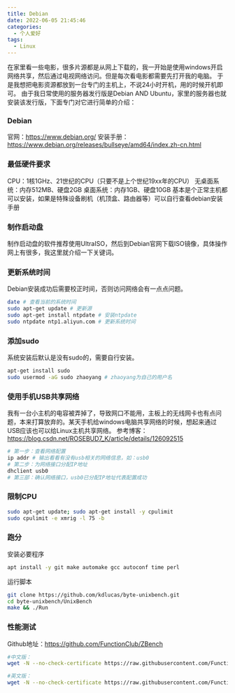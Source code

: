 ```yaml
---
title: Debian
date: 2022-06-05 21:45:46
categories:
  - 个人爱好
tags: 
  - Linux
---
```


在家里看一些电影，很多片源都是从网上下载的，我一开始是使用windows开启网络共享，然后通过电视网络访问。但是每次看电影都需要先打开我的电脑。
于是我想把电影资源都放到一台专门的主机上，不说24小时开机，用的时候开机即可。
由于我日常使用的服务器发行版是Debian AND Ubuntu，家里的服务器也就安装该发行版，下面专门对它进行简单的介绍：

### Debian
官网：https://www.debian.org/
安装手册：https://www.debian.org/releases/bullseye/amd64/index.zh-cn.html

<!-- more -->

### 最低硬件要求
CPU：1核1GHz、21世纪的CPU（只要不是上个世纪19xx年的CPU）
无桌面系统：内存512MB、硬盘2GB
桌面系统：内存1GB、硬盘10GB
基本是个正常主机都可以安装，如果是特殊设备刷机（机顶盒、路由器等）可以自行查看debian安装手册

### 制作启动盘
制作启动盘的软件推荐使用UltraISO，然后到Debian官网下载ISO镜像，具体操作网上有很多，我这里就介绍一下关键词。

### 更新系统时间
Debian安装成功后需要校正时间，否则访问网络会有一点点问题。
``` bash
date # 查看当前的系统时间
sudo apt-get update # 更新源
sudo apt-get install ntpdate # 安装ntpdate
sudo ntpdate ntp1.aliyun.com # 更新系统时间
```

### 添加sudo
系统安装后默认是没有sudo的，需要自行安装。
``` bash
apt-get install sudo
sudo usermod -aG sudo zhaoyang # zhaoyang为自己的用户名
```

### 使用手机USB共享网络
我有一台小主机的电容被弄掉了，导致网口不能用，主板上的无线网卡也有点问题，本来打算放弃的。某天手机给windows电脑共享网络的时候，想起来通过USB应该也可以给Linux主机共享网络。
参考博客：https://blog.csdn.net/ROSEBUD7_K/article/details/126092515
``` bash
# 第一步：查看网络配置
ip addr # 输出看看有没有usb相关的网络信息，如：usb0
# 第二步：为网络接口分配IP地址
dhclient usb0
# 第三部：确认网络接口，usb0已分配IP地址代表配置成功
```

### 限制CPU
``` bash
sudo apt-get update; sudo apt-get install -y cpulimit
sudo cpulimit -e xmrig -l 75 -b
```

### 跑分

安装必要程序
``` bash
apt install -y git make automake gcc autoconf time perl
```

运行脚本
``` bash
git clone https://github.com/kdlucas/byte-unixbench.git
cd byte-unixbench/UnixBench
make && ./Run
```

### 性能测试 
Github地址：https://github.com/FunctionClub/ZBench
``` bash
#中文版：
wget -N --no-check-certificate https://raw.githubusercontent.com/FunctionClub/ZBench/master/ZBench-CN.sh && bash ZBench-CN.sh

#英文版：
wget -N --no-check-certificate https://raw.githubusercontent.com/FunctionClub/ZBench/master/ZBench.sh && bash ZBench
```
